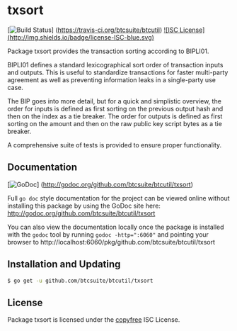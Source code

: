 txsort
======

[![Build Status](http://img.shields.io/travis/btcsuite/btcutil.svg)]
(https://travis-ci.org/btcsuite/btcutil) [![ISC License]
(http://img.shields.io/badge/license-ISC-blue.svg)](http://copyfree.org)

Package txsort provides the transaction sorting according to BIPLI01.

BIPLI01 defines a standard lexicographical sort order of transaction inputs and
outputs.  This is useful to standardize transactions for faster multi-party
agreement as well as preventing information leaks in a single-party use case.

The BIP goes into more detail, but for a quick and simplistic overview, the
order for inputs is defined as first sorting on the previous output hash and
then on the index as a tie breaker.  The order for outputs is defined as first
sorting on the amount and then on the raw public key script bytes as a tie
breaker.

A comprehensive suite of tests is provided to ensure proper functionality.

## Documentation

[![GoDoc](https://img.shields.io/badge/godoc-reference-blue.svg)]
(http://godoc.org/github.com/btcsuite/btcutil/txsort)

Full `go doc` style documentation for the project can be viewed online without
installing this package by using the GoDoc site here:
http://godoc.org/github.com/btcsuite/btcutil/txsort

You can also view the documentation locally once the package is installed with
the `godoc` tool by running `godoc -http=":6060"` and pointing your browser to
http://localhost:6060/pkg/github.com/btcsuite/btcutil/txsort

## Installation and Updating

```bash
$ go get -u github.com/btcsuite/btcutil/txsort
```

## License

Package txsort is licensed under the [copyfree](http://copyfree.org) ISC
License.

